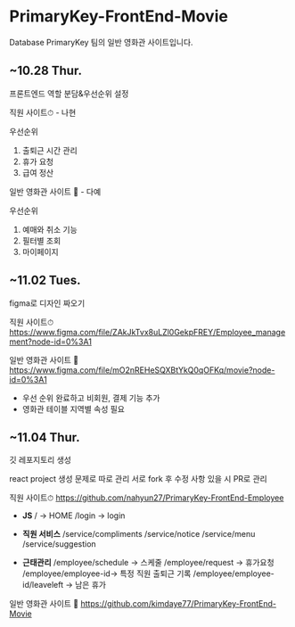 # PrimaryKey-FrontEnd-Movie

Database PrimaryKey 팀의 일반 영화관 사이트입니다.

## ~10.28 Thur.

프론트엔드 역할 분담&우선순위 설정

직원 사이트⏱ - 나현

우선순위
1. 출퇴근 시간 관리
2. 휴가 요청
3. 급여 정산

일반 영화관 사이트 🍿 - 다예

우선순위 
1. 예매와 취소 기능
2. 필터별 조회
3. 마이페이지

## ~11.02 Tues.

figma로 디자인 짜오기

직원 사이트⏱
https://www.figma.com/file/ZAkJkTvx8uLZl0GekpFREY/Employee_management?node-id=0%3A1

일반 영화관 사이트 🍿
https://www.figma.com/file/mO2nREHeSQXBtYkQ0qOFKq/movie?node-id=0%3A1
- 우선 순위 완료하고 비회원, 결제 기능 추가
- 영화관 테이블 지역별 속성 필요

## ~11.04 Thur.

깃 레포지토리 생성

react project 생성 문제로 따로 관리
서로 fork 후 수정 사항 있을 시 PR로 관리

직원 사이트⏱
<https://github.com/nahyun27/PrimaryKey-FrontEnd-Employee>

- **JS**
/ -> HOME
/login -> login

- **직원 서비스**
/service/compliments
/service/notice
/service/menu 
/service/suggestion 

- **근태관리**
/employee/schedule -> 스케줄 
/employee/request -> 휴가요청
/employee/employee-id-> 특정 직원 출퇴근 기록
/employee/employee-id/leaveleft -> 남은 휴가

일반 영화관 사이트 🍿
https://github.com/kimdaye77/PrimaryKey-FrontEnd-Movie

